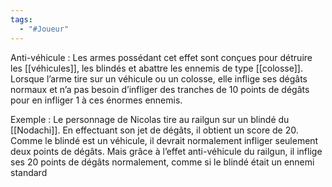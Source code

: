 ```yaml
---
tags:
  - "#Joueur"
---
```

Anti-véhicule : 
	Les armes possédant cet effet sont conçues pour détruire les [[véhicules]], les blindés et abattre les ennemis de type [[colosse]]. Lorsque l’arme tire sur un véhicule ou un colosse, elle inflige ses dégâts normaux et n’a pas besoin d’infliger des tranches de 10 points de dégâts pour en infliger 1 à ces énormes ennemis.

Exemple : 
	Le personnage de Nicolas tire au railgun sur un blindé du [[Nodachi]]. En effectuant son jet de dégâts, il obtient un score de 20. Comme le blindé est un véhicule, il devrait normalement infliger seulement deux points de dégâts. Mais grâce à l’effet anti-véhicule du railgun, il inflige ses 20 points de dégâts normalement, comme si le blindé était un ennemi standard